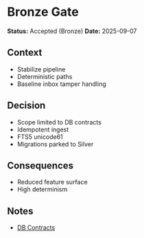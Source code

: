 # Bronze Gate
**Status:** Accepted (Bronze)
**Date:** 2025-09-07

## Context
- Stabilize pipeline
- Deterministic paths
- Baseline inbox tamper handling

## Decision
- Scope limited to DB contracts
- Idempotent ingest
- FTS5 unicode61
- Migrations parked to Silver

## Consequences
- Reduced feature surface
- High determinism

## Notes
- [DB Contracts](./ADR-0003%20DB%20Contracts.md)
